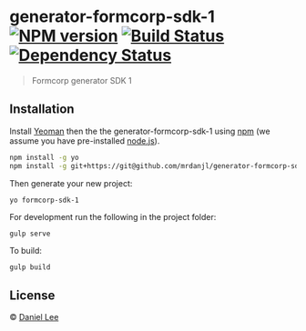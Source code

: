 # generator-formcorp-sdk-1 [![NPM version][npm-image]][npm-url] [![Build Status][travis-image]][travis-url] [![Dependency Status][daviddm-image]][daviddm-url]
> Formcorp generator SDK 1

## Installation

Install [Yeoman](http://yeoman.io) then the the generator-formcorp-sdk-1 using [npm](https://www.npmjs.com/) (we assume you have pre-installed [node.js](https://nodejs.org/)).

```bash
npm install -g yo
npm install -g git+https://git@github.com/mrdanjl/generator-formcorp-sdk-1.git
```

Then generate your new project:

```bash
yo formcorp-sdk-1
```

For development run the following in the project folder:

```
gulp serve
```

To build:

```
gulp build
```


## License

 © [Daniel Lee]()

[npm-image]: https://badge.fury.io/js/generator-formcorp-sdk-1.svg
[npm-url]: https://npmjs.org/package/generator-formcorp-sdk-1
[travis-image]: https://travis-ci.org/mrdanjl/generator-formcorp-sdk-1.svg?branch=master
[travis-url]: https://travis-ci.org/mrdanjl/generator-formcorp-sdk-1
[daviddm-image]: https://david-dm.org/mrdanjl/generator-formcorp-sdk-1.svg?theme=shields.io
[daviddm-url]: https://david-dm.org/mrdanjl/generator-formcorp-sdk-1
